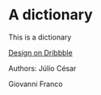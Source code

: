 # A dictionary

This is a dictionary

[Design on Dribbble](https://dribbble.com/shots/10689631-Simple-Dictionary)

Authors:
Júlio César

Giovanni Franco
